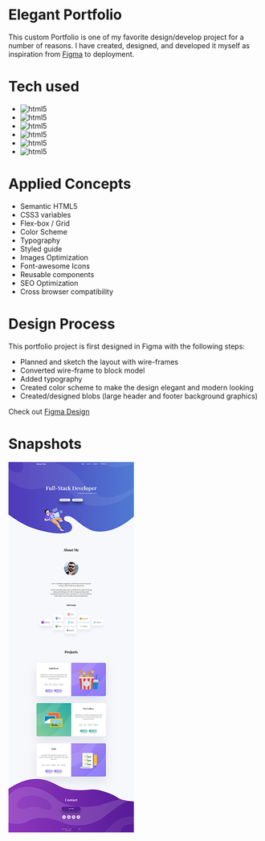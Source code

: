 # Elegant Portfolio
This custom Portfolio is one of my favorite design/develop project for a number of reasons.
I have created, designed, and developed it myself as inspiration from [Figma](https://figma.com/) to deployment.

# Tech used
- ![html5](https://img.shields.io/badge/Figma-design-purple)
- ![html5](https://img.shields.io/badge/Photoshop-Graphics-blue)
- ![html5](https://img.shields.io/badge/TinyPNG-Optimization-green)
- ![html5](https://img.shields.io/badge/HTML-Markup-orange)
- ![html5](https://img.shields.io/badge/CSS-Styling-blue)
- ![html5](https://img.shields.io/badge/Javascript-Logic-yellow)

# Applied Concepts
- Semantic HTML5
- CSS3 variables
- Flex-box / Grid
- Color Scheme
- Typography
- Styled guide
- Images Optimization
- Font-awesome Icons
- Reusable components
- SEO Optimization
- Cross browser compatibility

# Design Process
This portfolio project is first designed in Figma with the following steps:
  - Planned and sketch the layout with wire-frames
  - Converted wire-frame to block model
  - Added typography
  - Created color scheme to make the design elegant and modern looking
  - Created/designed blobs (large header and footer background graphics) 
  
Check out [Figma Design](https://www.figma.com/file/imEUdTg7CW2ZepsP6yfy4N/Untitled?node-id=0%3A1)

# Snapshots
![s](./assets/images/readme_resouces/snapshot.png)